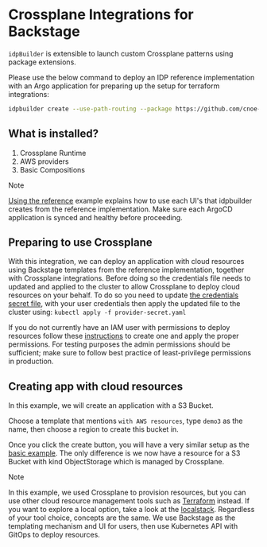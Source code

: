 # Crossplane Integrations for Backstage

`idpBuilder` is extensible to launch custom Crossplane patterns using package extensions. 

Please use the below command to deploy an IDP reference implementation with an Argo application for preparing up the setup for terraform integrations:

```bash
idpbuilder create --use-path-routing --package https://github.com/cnoe-io/stacks//ref-implementation --package https://github.com/cnoe-io/stacks//crossplane-integrations
```
## What is installed?

1. Crossplane Runtime
1. AWS providers
1. Basic Compositions

> [!NOTE]  
> [Using the reference](https://github.com/cnoe-io/stacks/blob/main/ref-implementation/README.md#using-it) example explains how to use each UI's that idpbuilder creates from the reference implementation. Make sure each ArgoCD application is synced and healthy before proceeding. 


## Preparing to use Crossplane

With this integration, we can deploy an application with cloud resources using Backstage templates from the reference implementation, together with Crossplane integrations. Before doing so the credentials file needs to updated and applied to the cluster to allow Crossplane to deploy cloud resources on your behalf. To do so you need to update [the credentials secret file](crossplane-providers/provider-secret.yaml), with your user credentials then apply the updated file to the cluster using:
`kubectl apply -f provider-secret.yaml`

If you do not currently have an IAM user with permissions to deploy resources follow these [instructions](https://docs.aws.amazon.com/IAM/latest/UserGuide/id_users.html) to create one and apply the proper permissions. For testing purposes the admin permissions should be sufficient; make sure to follow best practice of least-privilege permissions in production.

## Creating app with cloud resources
In this example, we will create an application with a S3 Bucket.

Choose a template that mentions `with AWS resources`, type `demo3` as the name, then choose a region to create this bucket in.

Once you click the create button, you will have a very similar setup as the [basic example](https://github.com/cnoe-io/stacks/tree/main/ref-implementation#basic-deployment).
The only difference is we now have a resource for a S3 Bucket with kind ObjectStorage which is managed by Crossplane.

> [!NOTE]  
>In this example, we used Crossplane to provision resources, but you can use other cloud resource management tools such as [Terraform](../terraform-integrations/README.md) instead. If you want to explore a local option, take a look at the [localstack](../localstack-integration/README.md). Regardless of your tool choice, concepts are the same. We use Backstage as the templating mechanism and UI for users, then use Kubernetes API with GitOps to deploy resources.

